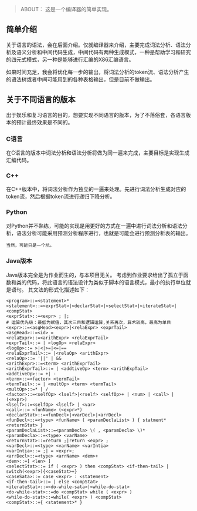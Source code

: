 
> ABOUT：
这是一个编译器的简单实现。





## 简单介绍
关于语言的语法，会在后面介绍。仅就编译器来介绍，主要完成词法分析、语法分析及语义分析和中间代码生成，中间代码有两种生成模式，一种是帮助学习和研究的四元式模式，另一种是能够进行汇编的X86汇编语言。

如果时间充足，我会将优化每一步的输出，将词法分析的token流、语法分析产生的语法树或者中间可能用到的各种表格输出，但是目前不做输出。
## 关于不同语言的版本

出于娱乐和复习语言的目的，想要实现不同语言的版本，为了不落俗套，各语言版本的预计最终效果是不同的。
    
### C语言

在C语言的版本中词法分析和语法分析将做为同一遍来完成，主要目标是实现生成汇编代码。

### C++

在C++版本中，将词法分析作为独立的一遍来处理。先进行词法分析生成对应的token流，然后根据token流进行递归下降分析。

### Python

对Python并不熟练，可能的实现是用更好的方式在一遍中进行词法分析和语法分析，语法分析可能采用预测分析程序进行，也就是可能会进行预测分析表的输出。

    当然，可能只是一个坑。

### Java版本
Java版本完全是为作业而生的，与本项目无关。
考虑到作业要求给出了孤立于函数和类的代码，将此语言的语法设计为类似于脚本的语言模式，最小的执行单位就是语句。
其文法的形式化描述如下：
```shell
<program>::=<statement>*
<statement>::=<exprStat>|<declarStat>|<selectStat>|<iterateStat>|<compStat>
<exprStat>::=<expr> ; |;
# 运算优先级：最低为赋值，其次三目和逻辑运算,关系再次，算术较高，最高为单目
<expr>::=<asgHead><expr>|<relaExpr> <exprTail> 
<asgHead>::=<id> = 
<relaExpr>::=<arithExpr> <relaExprTail>
<exprTail>::= | <logOp> <relaExpr>
<logOp>::= >|<|>=|<=|==
<relaExprTail>::= |<relaOp> <arithExpr>
<relaOp>::= '||' | && 
<arithExpr>::=<term> <arithExprTail>
<arithExprTail>::= | <addtiveOp> <term> <arithExpTail>
<addtiveOp>::= +| -
<term>::=<factor> <termTail>
<termTail>::= | <multOp> <term> <termTail>
<multOp>::=* | /
<factor>::=<selfOp> <lself>|<rself> <selfOp>+ | <num> | <call> | (<expr>)
<lself>::=<selfOp> <lself> | <var>
<call>::= <funName> (<expr>*)
<declarStat>::=<funDecl>|<varDecl>|<arrDecl>
<funDecl>::=<type> <funName> ( <paramDeclaList> ) { statment* <returnStat> }
<paramDeclaList>::=<paramDecla> \( , <paramDecla> \)*
<paramDecla>::=<type> <varName>
<returnStat>::=return ;|return <expr> ;
<varDecl>::=<type> <varName> <varIntia>
<varIntia>::= ;| = <expr>;
<arrDecl>::=<type> <arrName> <dem>+
<dem>::=[ <len> ]
<selectStat>::= if ( <expr> ) then <compStat> <if-then-tail> | switch(<expr>){<caseStat>+}
<caseSata>::= case <expr> : <statement>
<if-then-tail>::= | else <compStat>
<iterateStat>::=<do-while-sata>|<while-do-stat>
<do-while-stat>::=do <compStat> while ( <expr> )
<while-do-stat>::=while( <expr> ) <compStat>
<compStat>::={ <statement>* }
```
